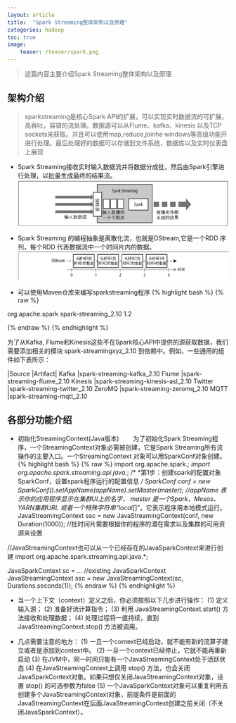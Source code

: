 ```yaml
---
layout: article
title:  "Spark Streaming整体架构以及原理"
categories: hadoop
toc: true
image:
    teaser: /teaser/spark.png
---
```


> 这篇内容主要介绍Spark Streaming整体架构以及原理

## 架构介绍
> sparkstreaming是核心Spark API的扩展，可以实现实时数据流的可扩展，高吞吐，容错的流处理。数据源可以从Flume、kafka、kinesis 以及TCP sockets来获取。并且可以使用map,reduce,joinhe windows等高级功能开进行处理。最后处理好的数据可以存储到文件系统，数据库以及实时仪表盘上展现
* Spark Streaming接收实时输入数据流并将数据分成批，然后由Spark引擎进行处理，以批量生成最终的结果流。
![](/images/hadoop/sparkstreaming/sparkstreaming1.png)

* Spark Streaming 的编程抽象是离散化流，也就是DStream,它是一个RDD 序列，每个RDD 代表数据流中一个时间片内的数据。
![](/images/hadoop/sparkstreaming/sparkstreaming2.png)

* 可以使用Maven仓库来编写sparkstreaming程序
{% highlight bash %}
{% raw %}

<dependency>
<groupId>org.apache.spark</groupId>
<artifactId>spark-streaming_2.10</artifactId>
<version>1.2</version>
</dependency>

{% endraw %}
{% endhighlight %}

为了从Kafka, Flume和Kinesis这些不在Spark核心API中提供的源获取数据，我们需要添加相关的模块 spark-streamingxyz_2.10 到依赖中。例如，一些通用的组件如下表所示：

|Source |Artifact|
Kafka |spark-streaming-kafka_2.10
Flume |spark-streaming-flume_2.10
Kinesis |spark-streaming-kinesis-asl_2.10
Twitter |spark-streaming-twitter_2.10
ZeroMQ |spark-streaming-zeromq_2.10
MQTT |spark-streaming-mqtt_2.10

## 各部分功能介绍
* 初始化StreamingContext(Java版本)
&emsp;&emsp;为了初始化Spark Streaming程序，一个StreamingContext对象必需被创建，它是Spark Streaming所有流操作的主要入口。一个StreamingContext 对象可以用SparkConf对象创建。
{% highlight bash %}
{% raw %}
import org.apache.spark.*;
import org.apache.spark.streaming.api.java.*;
/*
 *第1步：创建spark的配置对象SparkConf，设置spark程序运行的配置信息
*/
SparkConf conf = new SparkConf().setAppName(appName).setMaster(master);
//appName 表示你的应用程序显示在集群UI上的名字， master 是一个Spark、Mesos、YARN集群URL 或者一个特殊字符串“local[*]”，它表示程序用本地模式运行。
JavaStreamingContext ssc = new JavaStreamingContext(conf, new Duration(1000));
//批时间片需要根据你的程序的潜在需求以及集群的可用资源来设置


//JavaStreamingContext也可以从一个已经存在的JavaSparkContext来进行创建
import org.apache.spark.streaming.api.java.*;

JavaSparkContext sc = ...   //existing JavaSparkContext
JavaStreamingContext ssc = new JavaStreamingContext(sc, Durations.seconds(1));
{% endraw %}
{% endhighlight %}

* 当一个上下文（context）定义之后，你必须按照以下几步进行操作：
(1) 定义输入源；
(2) 准备好流计算指令；
(3) 利用 JavaStreamingContext.start() 方法接收和处理数据；
(4) 处理过程将一直持续，直到 JavaStreamingContext.stop() 方法被调用。

* 几点需要注意的地方：
(1) 一旦一个context已经启动，就不能有新的流算子建立或者是添加到context中。
(2) 一旦一个context已经停止，它就不能再重新启动
(3) 在JVM中，同一时间只能有一个JavaStreamingContext处于活跃状态
(4) 在JavaStreamingContext上调用 stop() 方法，也会关闭JavaSparkContext对象。如果只想仅关闭JavaStreamingContext对象，设置 stop() 的可选参数为false
(5) 一个JavaSparkContext对象可以重复利用去创建多个JavaStreamingContext对象，前提条件是前面的JavaStreamingContext在后面JavaStreamingContext创建之前关闭（不关闭JavaSparkContext）。
